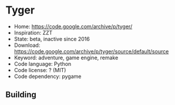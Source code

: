 # Tyger

- Home: https://code.google.com/archive/p/tyger/
- Inspiration: ZZT
- State: beta, inactive since 2016
- Download: https://code.google.com/archive/p/tyger/source/default/source
- Keyword: adventure, game engine, remake
- Code language: Python
- Code license: ? (MIT)
- Code dependency: pygame

## Building
